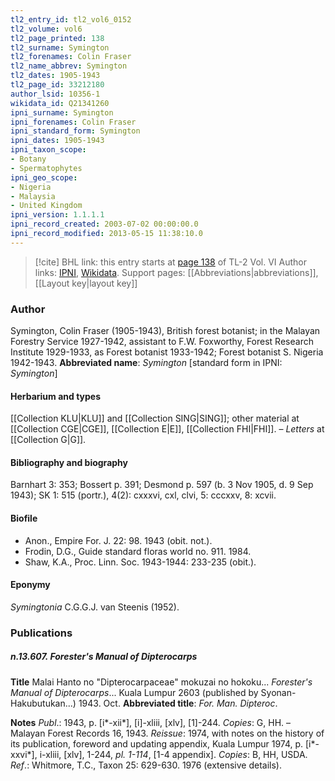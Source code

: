 ```yaml
---
tl2_entry_id: tl2_vol6_0152
tl2_volume: vol6
tl2_page_printed: 138
tl2_surname: Symington
tl2_forenames: Colin Fraser
tl2_name_abbrev: Symington
tl2_dates: 1905-1943
tl2_page_id: 33212180
author_lsid: 10356-1
wikidata_id: Q21341260
ipni_surname: Symington
ipni_forenames: Colin Fraser
ipni_standard_form: Symington
ipni_dates: 1905-1943
ipni_taxon_scope: 
- Botany
- Spermatophytes
ipni_geo_scope: 
- Nigeria
- Malaysia
- United Kingdom
ipni_version: 1.1.1.1
ipni_record_created: 2003-07-02 00:00:00.0
ipni_record_modified: 2013-05-15 11:38:10.0
---
```


> [!cite] BHL link: this entry starts at [page 138](https://www.biodiversitylibrary.org/page/33212180) of TL-2 Vol. VI
> Author links: [IPNI](https://www.ipni.org/a/10356-1), [Wikidata](https://www.wikidata.org/wiki/Q21341260). Support pages: [[Abbreviations|abbreviations]], [[Layout key|layout key]]

### Author

Symington, Colin Fraser (1905-1943), British forest botanist; in the Malayan Forestry Service 1927-1942, assistant to F.W. Foxworthy, Forest Research Institute 1929-1933, as Forest botanist 1933-1942; Forest botanist S. Nigeria 1942-1943. 
**Abbreviated name**: *Symington* \[standard form in IPNI: *Symington*\]

#### Herbarium and types

[[Collection KLU|KLU]] and [[Collection SING|SING]]; other material at [[Collection CGE|CGE]], [[Collection E|E]], [[Collection FHI|FHI]]. – *Letters* at [[Collection G|G]].

#### Bibliography and biography

Barnhart 3: 353; Bossert p. 391; Desmond p. 597 (b. 3 Nov 1905, d. 9 Sep 1943); SK 1: 515 (portr.), 4(2): cxxxvi, cxl, clvi, 5: cccxxv, 8: xcvii.

#### Biofile

- Anon., Empire For. J. 22: 98. 1943 (obit. not.).
- Frodin, D.G., Guide standard floras world no. 911. 1984.
- Shaw, K.A., Proc. Linn. Soc. 1943-1944: 233-235 (obit.).

#### Eponymy

*Symingtonia* C.G.G.J. van Steenis (1952).

### Publications

##### n.13.607. Forester's Manual of Dipterocarps

**Title**
Malai Hanto no "Dipterocarpaceae" mokuzai no hokoku... *Forester's Manual of Dipterocarps*... Kuala Lumpur 2603 (published by Syonan-Hakubutukan...) 1943. Oct.
**Abbreviated title**: *For. Man. Dipteroc*.

**Notes**
*Publ*.: 1943, p. \[i\*-xii\*\], \[i\]-xliii, \[xlv\], \[1\]-244. *Copies*: G, HH. – Malayan Forest Records 16, 1943.
*Reissue*: 1974, with notes on the history of its publication, foreword and updating appendix, Kuala Lumpur 1974, p. \[i\*-xxvi\*\], i-xliii, \[xlv\], 1-244, *pl. 1-114*, \[1-4 appendix\]. *Copies*: B, HH, USDA.
*Ref*.: Whitmore, T.C., Taxon 25: 629-630. 1976 (extensive details).

